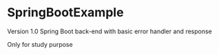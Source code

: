 # SpringBootExample
Version 1.0
Spring Boot back-end with basic error handler and response

Only for study purpose
